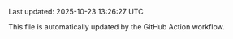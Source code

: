 Last updated: 2025-10-23 13:26:27 UTC

This file is automatically updated by the GitHub Action workflow.
